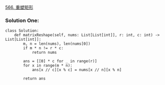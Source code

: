 [566. 重塑矩形](https://leetcode-cn.com/problems/reshape-the-matrix/)

### Solution One:
```
class Solution:
    def matrixReshape(self, nums: List[List[int]], r: int, c: int) -> List[List[int]]:
        m, n = len(nums), len(nums[0])
        if m * n != r * c:
            return nums
        
        ans = [[0] * c for _ in range(r)]
        for x in range(m * n):
            ans[x // c][x % c] = nums[x // n][x % n]
        
        return ans
```
